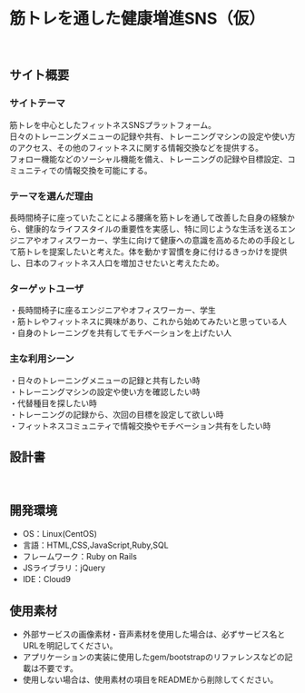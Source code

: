 # 筋トレを通した健康増進SNS（仮）
​
## サイト概要
### サイトテーマ
筋トレを中心としたフィットネスSNSプラットフォーム。<br>
日々のトレーニングメニューの記録や共有、トレーニングマシンの設定や使い方のアクセス、その他のフィットネスに関する情報交換などを提供する。<br>
フォロー機能などのソーシャル機能を備え、トレーニングの記録や目標設定、コミュニティでの情報交換を可能にする。
​
### テーマを選んだ理由
長時間椅子に座っていたことによる腰痛を筋トレを通して改善した自身の経験から、健康的なライフスタイルの重要性を実感し、特に同じような生活を送るエンジニアやオフィスワーカー、学生に向けて健康への意識を高めるための手段として筋トレを提案したいと考えた。体を動かす習慣を身に付けるきっかけを提供し、日本のフィットネス人口を増加させたいと考えたため。
​
### ターゲットユーザ
・長時間椅子に座るエンジニアやオフィスワーカー、学生<br>
・筋トレやフィットネスに興味があり、これから始めてみたいと思っている人<br>
・自身のトレーニングを共有してモチベーションを上げたい人
​
### 主な利用シーン
・日々のトレーニングメニューの記録と共有したい時<br>
・トレーニングマシンの設定や使い方を確認したい時<br>
・代替種目を探したい時<br>
・トレーニングの記録から、次回の目標を設定して欲しい時<br>
・フィットネスコミュニティで情報交換やモチベーション共有をしたい時
​
## 設計書
<!--テーマを設定・提出する時点では不要です-->
​
## 開発環境
- OS：Linux(CentOS)
- 言語：HTML,CSS,JavaScript,Ruby,SQL
- フレームワーク：Ruby on Rails
- JSライブラリ：jQuery
- IDE：Cloud9
​
## 使用素材
- 外部サービスの画像素材・音声素材を使用した場合は、必ずサービス名とURLを明記してください。
- アプリケーションの実装に使用したgem/bootstrapのリファレンスなどの記載は不要です。
- 使用しない場合は、使用素材の項目をREADMEから削除してください。